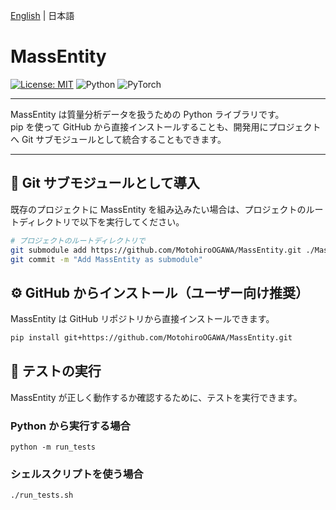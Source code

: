 [English](README.md) | 日本語

# MassEntity

[![License: MIT](https://img.shields.io/badge/License-MIT-red.svg)](LICENSE)
![Python](https://img.shields.io/badge/Python-3.10-blue)
![PyTorch](https://img.shields.io/badge/PyTorch-2.2.0-orange)

---

MassEntity は質量分析データを扱うための Python ライブラリです。  
pip を使って GitHub から直接インストールすることも、開発用にプロジェクトへ Git サブモジュールとして統合することもできます。

---

## 🔗 Git サブモジュールとして導入

既存のプロジェクトに MassEntity を組み込みたい場合は、プロジェクトのルートディレクトリで以下を実行してください。

```bash
# プロジェクトのルートディレクトリで
git submodule add https://github.com/MotohiroOGAWA/MassEntity.git ./MassEntity
git commit -m "Add MassEntity as submodule"
```

## ⚙️ GitHub からインストール（ユーザー向け推奨）
MassEntity は GitHub リポジトリから直接インストールできます。
```bash
pip install git+https://github.com/MotohiroOGAWA/MassEntity.git
```


## 🧪 テストの実行
MassEntity が正しく動作するか確認するために、テストを実行できます。

### Python から実行する場合
```
python -m run_tests
```

### シェルスクリプトを使う場合
```bash
./run_tests.sh
```